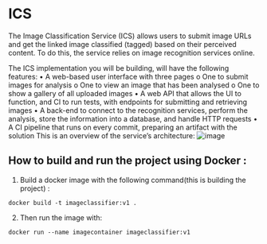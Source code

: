 # ICS
The Image Classification Service (ICS) allows users to submit image URLs and get the linked image classified (tagged) based on their perceived content. To do this, the service relies on image recognition services online.

The ICS implementation you will be building, will have the following features:
• A web-based user interface with three pages
o One to submit images for analysis
o One to view an image that has been analysed
o One to show a gallery of all uploaded images
• A web API that allows the UI to function, and CI to run tests, with endpoints
for submitting and retrieving images
• A back-end to connect to the recognition services, perform the analysis, store
the information into a database, and handle HTTP requests
• A CI pipeline that runs on every commit, preparing an artifact with the
solution
This is an overview of the service’s architecture:
![image](https://github.com/MariaIvanova01/ICS/assets/81368587/4be80295-4b0e-484f-b0d4-0ccf541b5c1a)


## How to build and run the project using Docker :

 1. Build a docker image with the following command(this is building the project) : 
 
 ```docker build -t imageclassifier:v1 .```
 
 2. Then run the image with:
 
  ```docker run --name imagecontainer imageclassifier:v1```
    
